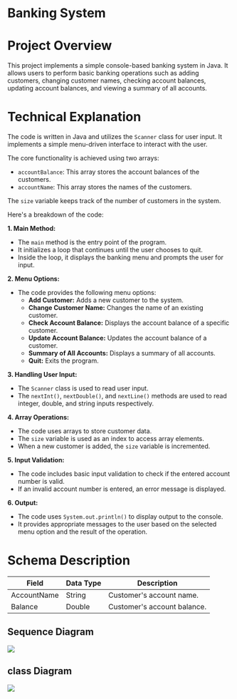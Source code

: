 <h1>Banking System</h1>

# Project Overview
This project implements a simple console-based banking system in Java. It allows users to perform basic banking operations such as adding customers, changing customer names, checking account balances, updating account balances, and viewing a summary of all accounts.

# Technical Explanation

The code is written in Java and utilizes the `Scanner` class for user input. It implements a simple menu-driven interface to interact with the user. 

The core functionality is achieved using two arrays:

- `accountBalance`: This array stores the account balances of the customers.
- `accountName`: This array stores the names of the customers.

The `size` variable keeps track of the number of customers in the system.

Here's a breakdown of the code:

**1. Main Method:**
   - The `main` method is the entry point of the program.
   - It initializes a loop that continues until the user chooses to quit.
   - Inside the loop, it displays the banking menu and prompts the user for input.

**2. Menu Options:**
   - The code provides the following menu options:
     - **Add Customer:** Adds a new customer to the system.
     - **Change Customer Name:** Changes the name of an existing customer.
     - **Check Account Balance:** Displays the account balance of a specific customer.
     - **Update Account Balance:** Updates the account balance of a customer.
     - **Summary of All Accounts:** Displays a summary of all accounts.
     - **Quit:** Exits the program.

**3. Handling User Input:**
   - The `Scanner` class is used to read user input.
   - The `nextInt()`, `nextDouble()`, and `nextLine()` methods are used to read integer, double, and string inputs respectively.

**4. Array Operations:**
   - The code uses arrays to store customer data.
   - The `size` variable is used as an index to access array elements.
   - When a new customer is added, the `size` variable is incremented.

**5. Input Validation:**
   - The code includes basic input validation to check if the entered account number is valid.
   - If an invalid account number is entered, an error message is displayed.

**6. Output:**
   - The code uses `System.out.println()` to display output to the console.
   - It provides appropriate messages to the user based on the selected menu option and the result of the operation.

# Schema Description

| Field        | Data Type | Description                |
|--------------|-----------|----------------------------|
| AccountName | String    | Customer's account name.   |
| Balance      | Double    | Customer's account balance. |
## Sequence Diagram 
 ![]({'sequenece_diagram.png'}) 
## class Diagram 
 ![]({'class_diagram.png'}) 
